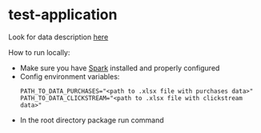 # test-application

Look for data description [here](https://github.com/odaykhovskaya/test-application/blob/master/src/main/resources/jupyter-notebooks/EDA.ipynb)

How to run locally:

* Make sure you have [Spark](https://spark.apache.org/downloads.html) installed and properly configured
* Config environment variables:
    ```
  PATH_TO_DATA_PURCHASES="<path to .xlsx file with purchases data>"
  PATH_TO_DATA_CLICKSTREAM="<path to .xlsx file with clickstream data>"
    ```
* In the root directory package run command